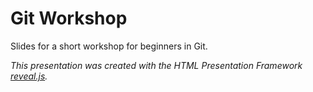 # Git Workshop

Slides for a short workshop for beginners in Git.

*This presentation was created with the HTML Presentation Framework [reveal.js](https://github.com/hakimel/reveal.js/).*
